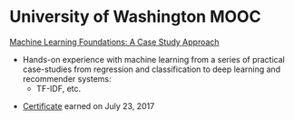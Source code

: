 # University of Washington MOOC 
[Machine Learning Foundations: A Case Study Approach](https://www.coursera.org/learn/ml-foundations)

- Hands-on experience with machine learning from a series of practical case-studies from regression and classification to deep learning and recommender systems:
    - TF-IDF, etc.

* [Certificate](https://www.coursera.org/account/accomplishments/certificate/RAYYVWTC94LB) earned on July 23, 2017
